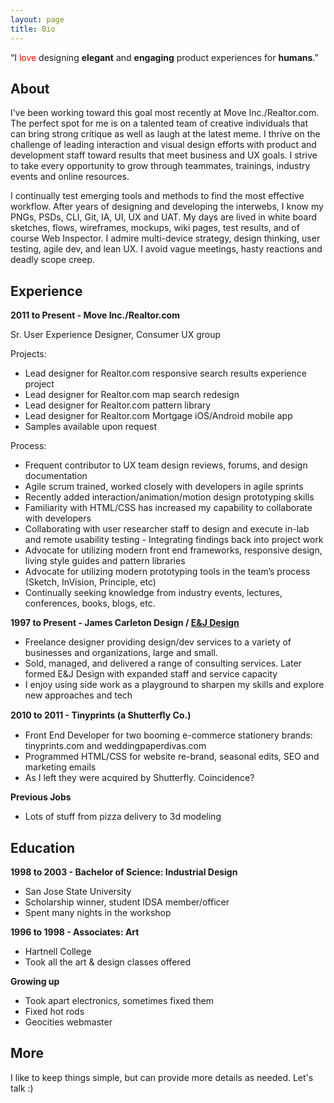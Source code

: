 ```yaml
---
layout: page
title: Bio
---
```


<p class="message">
  “I <span style="color: red;">love</span> designing <b>elegant</b> and <b>engaging</b> product experiences for <b>humans</b>.” 
</p>

## About

I’ve been working toward this goal most recently at Move Inc./Realtor.com. The perfect spot for me is on a talented team of creative individuals that can bring strong critique as well as laugh at the latest meme. I thrive on the challenge of leading interaction and visual design efforts with product and development staff toward results that meet business and UX goals. I strive to take every opportunity to grow through teammates, trainings, industry events and online resources.

I continually test emerging tools and methods to find the most effective workflow. After years of designing and developing the interwebs, I know my PNGs, PSDs, CLI, Git, IA, UI, UX and UAT. My days are lived in white board sketches, flows, wireframes, mockups, wiki pages, test results, and of course Web Inspector. I admire multi-device strategy, design thinking, user testing, agile dev, and lean UX. I avoid vague meetings, hasty reactions and deadly scope creep.


## Experience

**2011 to Present - Move Inc./Realtor.com**

Sr. User Experience Designer, Consumer UX group
 
Projects:

- Lead designer for Realtor.com responsive search results experience project
- Lead designer for Realtor.com map search redesign
- Lead designer for Realtor.com pattern library
- Lead designer for Realtor.com Mortgage iOS/Android mobile app
- Samples available upon request

Process:

- Frequent contributor to UX team design reviews, forums, and design documentation
- Agile scrum trained, worked closely with developers in agile sprints
- Recently added interaction/animation/motion design prototyping skills
- Familiarity with HTML/CSS has increased my capability to collaborate with developers
- Collaborating with user researcher staff to design and execute in-lab and remote usability testing - Integrating findings back into project work 
- Advocate for utilizing modern front end frameworks, responsive design, living style guides and pattern libraries
- Advocate for utilizing modern prototyping tools in the team’s process (Sketch, InVision, Principle, etc)
- Continually seeking knowledge from industry events, lectures, conferences, books, blogs, etc.

**1997 to Present - James Carleton Design / [E&J Design](http://eandjdesign.com/)**

- Freelance designer providing design/dev services to a variety of businesses and organizations, large and small.
- Sold, managed, and delivered a range of consulting services. Later formed E&J Design with expanded staff and service capacity
- I enjoy using side work as a playground to sharpen my skills and explore new approaches and tech

**2010 to 2011 - Tinyprints (a Shutterﬂy Co.)**

- Front End Developer for two booming e-commerce stationery brands: tinyprints.com and weddingpaperdivas.com
- Programmed HTML/CSS for website re-brand, seasonal edits, SEO and marketing emails
- As I left they were acquired by Shutterfly. Coincidence?

**Previous Jobs**

- Lots of stuff from pizza delivery to 3d modeling

## Education

**1998 to 2003 - Bachelor of Science: Industrial Design**

- San Jose State University
- Scholarship winner, student IDSA member/officer
- Spent many nights in the workshop

**1996 to 1998 - Associates: Art**

- Hartnell College
- Took all the art & design classes offered

**Growing up**
- Took apart electronics, sometimes fixed them
- Fixed hot rods
- Geocities webmaster

## More
 
I like to keep things simple, but can provide more details as needed. 
Let's talk :)
